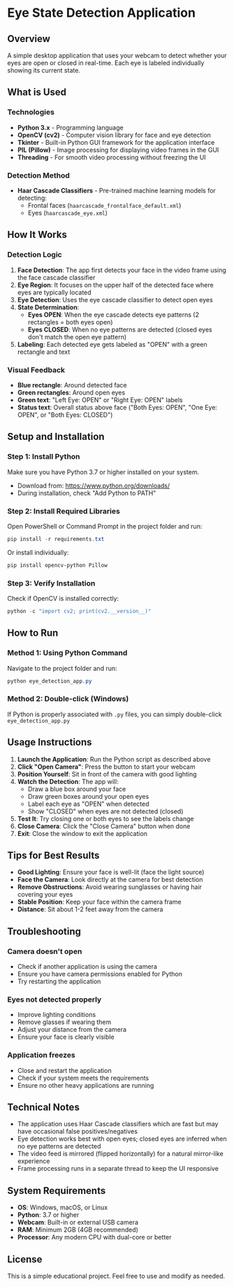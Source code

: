 # Eye State Detection Application

## Overview
A simple desktop application that uses your webcam to detect whether your eyes are open or closed in real-time. Each eye is labeled individually showing its current state.

## What is Used

### Technologies
- **Python 3.x** - Programming language
- **OpenCV (cv2)** - Computer vision library for face and eye detection
- **Tkinter** - Built-in Python GUI framework for the application interface
- **PIL (Pillow)** - Image processing for displaying video frames in the GUI
- **Threading** - For smooth video processing without freezing the UI

### Detection Method
- **Haar Cascade Classifiers** - Pre-trained machine learning models for detecting:
  - Frontal faces (`haarcascade_frontalface_default.xml`)
  - Eyes (`haarcascade_eye.xml`)

## How It Works

### Detection Logic
1. **Face Detection**: The app first detects your face in the video frame using the face cascade classifier
2. **Eye Region**: It focuses on the upper half of the detected face where eyes are typically located
3. **Eye Detection**: Uses the eye cascade classifier to detect open eyes
4. **State Determination**:
   - **Eyes OPEN**: When the eye cascade detects eye patterns (2 rectangles = both eyes open)
   - **Eyes CLOSED**: When no eye patterns are detected (closed eyes don't match the open eye pattern)
5. **Labeling**: Each detected eye gets labeled as "OPEN" with a green rectangle and text

### Visual Feedback
- **Blue rectangle**: Around detected face
- **Green rectangles**: Around open eyes
- **Green text**: "Left Eye: OPEN" or "Right Eye: OPEN" labels
- **Status text**: Overall status above face ("Both Eyes: OPEN", "One Eye: OPEN", or "Both Eyes: CLOSED")

## Setup and Installation

### Step 1: Install Python
Make sure you have Python 3.7 or higher installed on your system.
- Download from: https://www.python.org/downloads/
- During installation, check "Add Python to PATH"

### Step 2: Install Required Libraries
Open PowerShell or Command Prompt in the project folder and run:
```powershell
pip install -r requirements.txt
```

Or install individually:
```powershell
pip install opencv-python Pillow
```

### Step 3: Verify Installation
Check if OpenCV is installed correctly:
```powershell
python -c "import cv2; print(cv2.__version__)"
```

## How to Run

### Method 1: Using Python Command
Navigate to the project folder and run:
```powershell
python eye_detection_app.py
```

### Method 2: Double-click (Windows)
If Python is properly associated with `.py` files, you can simply double-click `eye_detection_app.py`

## Usage Instructions

1. **Launch the Application**: Run the Python script as described above
2. **Click "Open Camera"**: Press the button to start your webcam
3. **Position Yourself**: Sit in front of the camera with good lighting
4. **Watch the Detection**: The app will:
   - Draw a blue box around your face
   - Draw green boxes around your open eyes
   - Label each eye as "OPEN" when detected
   - Show "CLOSED" when eyes are not detected (closed)
5. **Test It**: Try closing one or both eyes to see the labels change
6. **Close Camera**: Click the "Close Camera" button when done
7. **Exit**: Close the window to exit the application

## Tips for Best Results

- **Good Lighting**: Ensure your face is well-lit (face the light source)
- **Face the Camera**: Look directly at the camera for best detection
- **Remove Obstructions**: Avoid wearing sunglasses or having hair covering your eyes
- **Stable Position**: Keep your face within the camera frame
- **Distance**: Sit about 1-2 feet away from the camera

## Troubleshooting

### Camera doesn't open
- Check if another application is using the camera
- Ensure you have camera permissions enabled for Python
- Try restarting the application

### Eyes not detected properly
- Improve lighting conditions
- Remove glasses if wearing them
- Adjust your distance from the camera
- Ensure your face is clearly visible

### Application freezes
- Close and restart the application
- Check if your system meets the requirements
- Ensure no other heavy applications are running

## Technical Notes

- The application uses Haar Cascade classifiers which are fast but may have occasional false positives/negatives
- Eye detection works best with open eyes; closed eyes are inferred when no eye patterns are detected
- The video feed is mirrored (flipped horizontally) for a natural mirror-like experience
- Frame processing runs in a separate thread to keep the UI responsive

## System Requirements

- **OS**: Windows, macOS, or Linux
- **Python**: 3.7 or higher
- **Webcam**: Built-in or external USB camera
- **RAM**: Minimum 2GB (4GB recommended)
- **Processor**: Any modern CPU with dual-core or better

## License
This is a simple educational project. Feel free to use and modify as needed.
